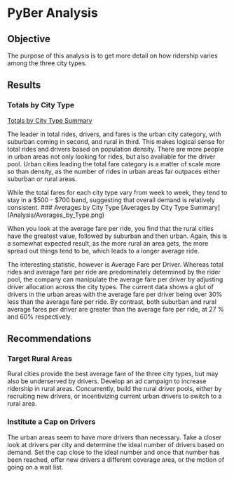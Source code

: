 # PyBer Analysis

## Objective
The purpose of this analysis is to get more detail on how ridership varies among the three city types.

## Results
### Totals by City Type
[Totals by City Type Summary](Analysis/Totals_by_Type.png)
<p>The leader in total rides, drivers, and fares is the urban city category, with suburban coming in second, and rural in third. This makes logical sense for total rides and drivers based on population density. There are more people in urban areas not only looking for rides, but also available for the driver pool. Urban cities leading the total fare category is a matter of scale more so than density, as the number of rides in urban areas far outpaces either suburban or rural areas.
<p>While the total fares for each city type vary from week to week, they tend to stay in a $500 - $700 band, suggesting that overall demand is relatively consistent. 
### Averages by City Type
[Averages by City Type Summary](Analysis/Averages_by_Type.png)
<p>When you look at the average fare per ride, you find that the rural cities have the greatest value, followed by suburban and then urban. Again, this is a somewhat expected result, as the more rural an area gets, the more spread out things tend to be, which leads to a longer average ride.

The interesting statistic, however is Average Fare per Driver. Whereas total rides and average fare per ride are predominately determined by the rider pool, the company can manipulate the average fare per driver by adjusting driver allocation across the city types. The current data shows a glut of drivers in the urban areas with the average fare per driver being over 30% less than the average fare per ride. By contrast, both suburban and rural average fares per driver are greater than the average fare per ride, at 27 % and 60% respectively. 


## Recommendations
### Target Rural Areas
Rural cities provide the best average fare of the three city types, but may also be underserved by drivers. Develop an ad campaign to increase ridership in rural areas. Concurrently, build the rural driver pools, either by recruiting new drivers, or incentivizing current urban drivers to switch to a rural area.
 
### Institute a Cap on Drivers
The urban areas seem to have more drivers than necessary. Take a closer look at drivers per city and determine the ideal number of drivers based on demand. Set the cap close to the ideal number and once that number has been reached, offer new drivers a different coverage area, or the motion of going on a wait list.